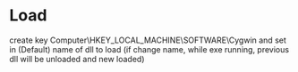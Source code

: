 # Load

create key Computer\HKEY_LOCAL_MACHINE\SOFTWARE\Cygwin and set in (Default) name of dll to load (if change name, while exe running, previous dll will be unloaded and new loaded)
